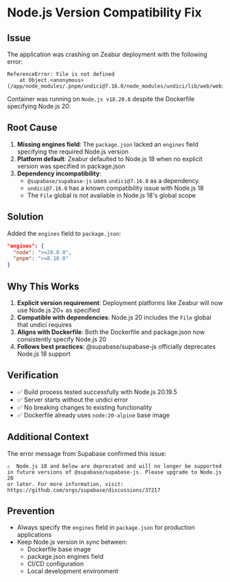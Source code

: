 # Node.js Version Compatibility Fix

## Issue
The application was crashing on Zeabur deployment with the following error:

```
ReferenceError: File is not defined
    at Object.<anonymous> (/app/node_modules/.pnpm/undici@7.16.0/node_modules/undici/lib/web/webidl/index.js:531:48)
```

Container was running on `Node.js v18.20.8` despite the Dockerfile specifying Node.js 20.

## Root Cause
1. **Missing engines field**: The `package.json` lacked an `engines` field specifying the required Node.js version
2. **Platform default**: Zeabur defaulted to Node.js 18 when no explicit version was specified in package.json
3. **Dependency incompatibility**: 
   - `@supabase/supabase-js` uses `undici@7.16.0` as a dependency
   - `undici@7.16.0` has a known compatibility issue with Node.js 18
   - The `File` global is not available in Node.js 18's global scope

## Solution
Added the `engines` field to `package.json`:

```json
"engines": {
  "node": ">=20.0.0",
  "pnpm": ">=8.10.0"
}
```

## Why This Works
1. **Explicit version requirement**: Deployment platforms like Zeabur will now use Node.js 20+ as specified
2. **Compatible with dependencies**: Node.js 20 includes the `File` global that undici requires
3. **Aligns with Dockerfile**: Both the Dockerfile and package.json now consistently specify Node.js 20
4. **Follows best practices**: @supabase/supabase-js officially deprecates Node.js 18 support

## Verification
- ✅ Build process tested successfully with Node.js 20.19.5
- ✅ Server starts without the undici error
- ✅ No breaking changes to existing functionality
- ✅ Dockerfile already uses `node:20-alpine` base image

## Additional Context
The error message from Supabase confirmed this issue:
```
⚠️  Node.js 18 and below are deprecated and will no longer be supported 
in future versions of @supabase/supabase-js. Please upgrade to Node.js 20 
or later. For more information, visit: 
https://github.com/orgs/supabase/discussions/37217
```

## Prevention
- Always specify the `engines` field in `package.json` for production applications
- Keep Node.js version in sync between:
  - Dockerfile base image
  - package.json engines field
  - CI/CD configuration
  - Local development environment
